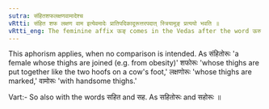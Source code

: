 ```yaml
---
sutra: संहितशफलक्षणवामादेश्च
vRtti: संहित शफ लक्षण वाम इत्येवमादेः प्रातिपदिकादूरूत्तरपदात् स्त्रियामूङ् प्रत्ययो भवति ॥
vRtti_eng: The feminine affix ऊङ् comes in the Vedas after the word ऊरु when the words संहित 'accompanied or joined', शफ 'a hoof', लक्षण 'a mark,' and वाम 'handsome' precede it.
---
```

This aphorism applies, when no comparison is intended. As संहितोरूः 'a female whose thighs are joined (e.g. from obesity)' शफोरूः 'whose thighs are put together like the two hoofs on a cow's foot,' लक्षणोरूः 'whose thighs are marked,' वामोरूः 'with handsome thighs.'

Vart:- So also with the words सहित and सह. As सहितोरूः and सहोरूः ॥
